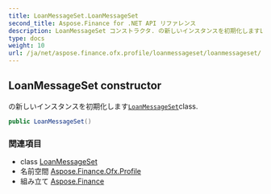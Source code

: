 ```yaml
---
title: LoanMessageSet.LoanMessageSet
second_title: Aspose.Finance for .NET API リファレンス
description: LoanMessageSet コンストラクタ. の新しいインスタンスを初期化しますLoanMessageSetclass.
type: docs
weight: 10
url: /ja/net/aspose.finance.ofx.profile/loanmessageset/loanmessageset/
---
```

## LoanMessageSet constructor

の新しいインスタンスを初期化します[`LoanMessageSet`](../)class.

```csharp
public LoanMessageSet()
```

### 関連項目

* class [LoanMessageSet](../)
* 名前空間 [Aspose.Finance.Ofx.Profile](../../loanmessageset/)
* 組み立て [Aspose.Finance](../../../)



